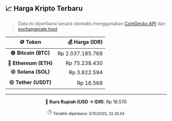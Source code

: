

<!-- HARGA_KRIPTO -->
## 📈 Harga Kripto Terbaru

> Data ini diperbarui secara otomatis menggunakan [CoinGecko API](https://www.coingecko.com/) dan [exchangerate.host](https://exchangerate.host/)

<div align="center">

| 🪙 Token | 💰 Harga (IDR) |
|:------:|---------------:|
| 🟠 **Bitcoin (BTC)**   | Rp 2.037.185.768 |
| 🔵 **Ethereum (ETH)**  | Rp 75.238.430 |
| 🟣 **Solana (SOL)**    | Rp 3.822.594 |
| 🟢 **Tether (USDT)**   | Rp 16.568 |

---

💱 **Kurs Rupiah (USD → IDR)**: Rp 16.570

🕒 <sub>Terakhir diperbarui: 5/10/2025, 22.26.54</sub>

</div>
<!-- /HARGA_KRIPTO -->